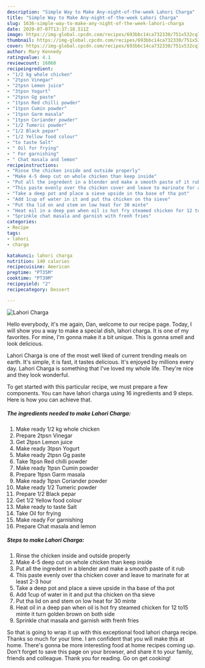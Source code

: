 ```yaml
---
description: "Simple Way to Make Any-night-of-the-week Lahori Charga"
title: "Simple Way to Make Any-night-of-the-week Lahori Charga"
slug: 1636-simple-way-to-make-any-night-of-the-week-lahori-charga
date: 2020-07-07T13:37:18.511Z
image: https://img-global.cpcdn.com/recipes/693bbc14ca732330/751x532cq70/lahori-charga-recipe-main-photo.jpg
thumbnail: https://img-global.cpcdn.com/recipes/693bbc14ca732330/751x532cq70/lahori-charga-recipe-main-photo.jpg
cover: https://img-global.cpcdn.com/recipes/693bbc14ca732330/751x532cq70/lahori-charga-recipe-main-photo.jpg
author: Mary Kennedy
ratingvalue: 4.1
reviewcount: 16060
recipeingredient:
- "1/2 kg whole chicken"
- "2tpsn Vinegar"
- "2tpsn Lemon juice"
- "3tpsn Yogurt"
- "2tpsn Gg paste"
- "1tpsn Red chilli powder"
- "1tpsn Cumin powder"
- "1tpsn Garm masala"
- "1tpsn Coriander powder"
- "1/2 Tumeric powder"
- "1/2 Black pepar"
- "1/2 Yellow food colour"
- "to taste Salt"
- " Oil for frying"
- " For garnishing"
- " Chat masala and lemon"
recipeinstructions:
- "Rinse the chicken inside and outside properly"
- "Make 4-5 deep cut on whole chicken than keep inside"
- "Put all the ingredent in a blender and make a smooth paste of it rub"
- "This paste evenly over tha chicken cover and leave to marinate for at least 2-3 hour"
- "Take a deep pot and place a sieve upside in tha base of tha pot"
- "Add 1cup of water in it and put tha chicken on tha sieve"
- "Put tha lid on and stem on low heat for 30 minte"
- "Heat oil in a deep pan when oil is hot fry steamed chicken for 12 to15 minte it turn golden brown on both side"
- "Sprinkle chat masala and garnish with frenh fries"
categories:
- Recipe
tags:
- lahori
- charga

katakunci: lahori charga 
nutrition: 140 calories
recipecuisine: American
preptime: "PT35M"
cooktime: "PT39M"
recipeyield: "2"
recipecategory: Dessert

---
```



![Lahori Charga](https://img-global.cpcdn.com/recipes/693bbc14ca732330/751x532cq70/lahori-charga-recipe-main-photo.jpg)

Hello everybody, it's me again, Dan, welcome to our recipe page. Today, I will show you a way to make a special dish, lahori charga. It is one of my favorites. For mine, I'm gonna make it a bit unique. This is gonna smell and look delicious.



Lahori Charga is one of the most well liked of current trending meals on earth. It's simple, it is fast, it tastes delicious. It's enjoyed by millions every day. Lahori Charga is something that I've loved my whole life. They're nice and they look wonderful.


To get started with this particular recipe, we must prepare a few components. You can have lahori charga using 16 ingredients and 9 steps. Here is how you can achieve that.

<!--inarticleads1-->

##### The ingredients needed to make Lahori Charga:

1. Make ready 1/2 kg whole chicken
1. Prepare 2tpsn Vinegar
1. Get 2tpsn Lemon juice
1. Make ready 3tpsn Yogurt
1. Make ready 2tpsn Gg paste
1. Take 1tpsn Red chilli powder
1. Make ready 1tpsn Cumin powder
1. Prepare 1tpsn Garm masala
1. Make ready 1tpsn Coriander powder
1. Make ready 1/2 Tumeric powder
1. Prepare 1/2 Black pepar
1. Get 1/2 Yellow food colour
1. Make ready to taste Salt
1. Take  Oil for frying
1. Make ready  For garnishing
1. Prepare  Chat masala and lemon




<!--inarticleads2-->

##### Steps to make Lahori Charga:

1. Rinse the chicken inside and outside properly
1. Make 4-5 deep cut on whole chicken than keep inside
1. Put all the ingredent in a blender and make a smooth paste of it rub
1. This paste evenly over tha chicken cover and leave to marinate for at least 2-3 hour
1. Take a deep pot and place a sieve upside in tha base of tha pot
1. Add 1cup of water in it and put tha chicken on tha sieve
1. Put tha lid on and stem on low heat for 30 minte
1. Heat oil in a deep pan when oil is hot fry steamed chicken for 12 to15 minte it turn golden brown on both side
1. Sprinkle chat masala and garnish with frenh fries




So that is going to wrap it up with this exceptional food lahori charga recipe. Thanks so much for your time. I am confident that you will make this at home. There's gonna be more interesting food at home recipes coming up. Don't forget to save this page on your browser, and share it to your family, friends and colleague. Thank you for reading. Go on get cooking!
